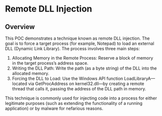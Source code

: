 # Remote DLL Injection
## Overview
This POC demonstrates a technique known as remote DLL injection. The goal is to force a target process (for example, Notepad) to load an external DLL (Dynamic Link Library). The process involves three main steps:

  1. Allocating Memory in the Remote Process: Reserve a block of memory in the target process’s address space.
  2. Writing the DLL Path: Write the path (as a byte string) of the DLL into the allocated memory.
  3. Forcing the DLL to Load: Use the Windows API function LoadLibraryA—located via GetProcAddress on kernel32.dll—by creating a remote thread that calls it, passing the address of the DLL path in memory.

This technique is commonly used for injecting code into a process for either legitimate purposes (such as extending the functionality of a running application) or by malware for nefarious reasons.
